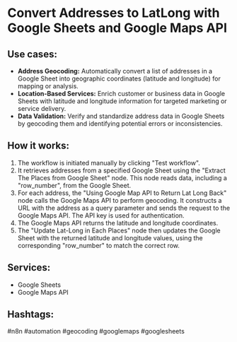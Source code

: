 # Convert Addresses to LatLong with Google Sheets and Google Maps API

## Use cases:

*   **Address Geocoding:** Automatically convert a list of addresses in a Google Sheet into geographic coordinates (latitude and longitude) for mapping or analysis.
*   **Location-Based Services:** Enrich customer or business data in Google Sheets with latitude and longitude information for targeted marketing or service delivery.
*   **Data Validation:** Verify and standardize address data in Google Sheets by geocoding them and identifying potential errors or inconsistencies.

## How it works:

1.  The workflow is initiated manually by clicking "Test workflow".
2.  It retrieves addresses from a specified Google Sheet using the "Extract The Places from Google Sheet" node. This node reads data, including a "row\_number", from the Google Sheet.
3.  For each address, the "Using Google Map API to Return Lat Long Back" node calls the Google Maps API to perform geocoding. It constructs a URL with the address as a query parameter and sends the request to the Google Maps API. The API key is used for authentication.
4.  The Google Maps API returns the latitude and longitude coordinates.
5.  The "Update Lat-Long in Each Places" node then updates the Google Sheet with the returned latitude and longitude values, using the corresponding "row\_number" to match the correct row.

## Services:

*   Google Sheets
*   Google Maps API

## Hashtags:

#n8n #automation #geocoding #googlemaps #googlesheets

